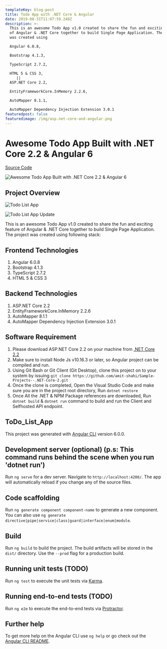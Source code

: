 ```yaml
---
templateKey: blog-post
title: Todo App with .NET Core & Angular
date: 2019-08-31T11:07:59.248Z
description: >-
  This is an awesome Todo App v1.0 created to share the fun and exciting feature
  of Angular & .NET Core together to build Single Page Application. The project
  was created using

  Angular 6.0.8, 

  Bootstrap 4.1.3, 

  TypeScript 2.7.2, 

  HTML 5 & CSS 3,
     || 
  ASP.NET Core 2.2,

  EntityFrameworkCore.InMemory 2.2.6,

  AutoMapper 8.1.1,

  AutoMapper Dependency Injection Extension 3.0.1
featuredpost: false
featuredimage: /img/asp.net-core-and-angular.png
---
```

# Awesome Todo App Built with .NET Core 2.2 & Angular 6

[Source Code](https://github.com/amit-shahi/ToDoListAngularApp)

![Awesome Todo App Built with .NET Core 2.2 & Angular 6](/img/asp.net-core-and-angular.png "Awesome Todo App Built with .NET Core 2.2 & Angular 6")

## Project Overview

![Todo List App](/img/todolist-screenshot-list.png "Todo List App")

![Todo List App Update](/img/todolist-screenshot-update.png "Todo List App Update")

This is an awesome Todo App v1.0 created to share the fun and exciting feature of Angular & .NET Core together to build Single Page Application. The  project was created using following stack:

## Frontend Technologies

1. Angular 6.0.8
2. Bootstrap 4.1.3
3. TypeScript 2.7.2
4. HTML 5 &amp; CSS 3

## Backend Technologies

1. ASP.NET Core 2.2
2. EntityFrameworkCore.InMemory 2.2.6
3. AutoMapper 8.1.1
4. AutoMapper Dependency Injection Extension 3.0.1

## Software Requirement

1. Please download ASP.NET Core 2.2 on your machine from [.NET Core 2.2](https://dotnet.microsoft.com/download/dotnet-core/2.2)
2. Make sure to install Node Js v10.16.3 or later, so Angular project can be compiled and run.
3. Using Git Bash or Git Client (Git Desktop), clone this project on to your system by issuing `git clone https://github.com/amit-shahi/Sample-Projects--.NET-Core-2.git`
4. Once the clone is completed, Open the Visual Studio Code and make sure you are in the project root directory, Run `dotnet restore`
5. Once All the .NET & NPM Package references are downloaded, Run `dotnet build` &amp; `dotnet run` command to build and run the Client and Selfhosted API endpoint.

## ToDo_List_App

This project was generated with [Angular CLI](https://github.com/angular/angular-cli) version 6.0.0.

## Development server (optional) (p.s: This command runs behind the scene when you run 'dotnet run')

Run `ng serve` for a dev server. Navigate to `http://localhost:4200/`. The app will automatically reload if you change any of the source files.

## Code scaffolding

Run `ng generate component component-name` to generate a new component. 
You can also use `ng generate directive|pipe|service|class|guard|interface|enum|module`.

## Build

Run `ng build` to build the project. The build artifacts will be stored in the `dist/` directory. Use the `--prod` flag for a production build.

## Running unit tests (TODO)

Run `ng test` to execute the unit tests via [Karma](https://karma-runner.github.io).

## Running end-to-end tests (TODO)

Run `ng e2e` to execute the end-to-end tests via [Protractor](http://www.protractortest.org/).

## Further help

To get more help on the Angular CLI use `ng help` or go check out the [Angular CLI README](https://github.com/angular/angular-cli/blob/master/README.md).
